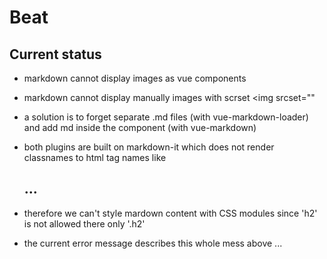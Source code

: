 # Beat

## Current status

- markdown cannot display images as vue components
- markdown cannot display manually images with scrset <img srcset=""
- a solution is to forget separate .md files (with vue-markdown-loader) and add md inside the component (with vue-markdown)

- both plugins are built on markdown-it which does not render classnames to html tag names like <h2
class="h2">...</h2>
- therefore we can't style mardown content with CSS modules since 'h2' is not allowed there only '.h2'
- the current error message describes this whole mess above ...
